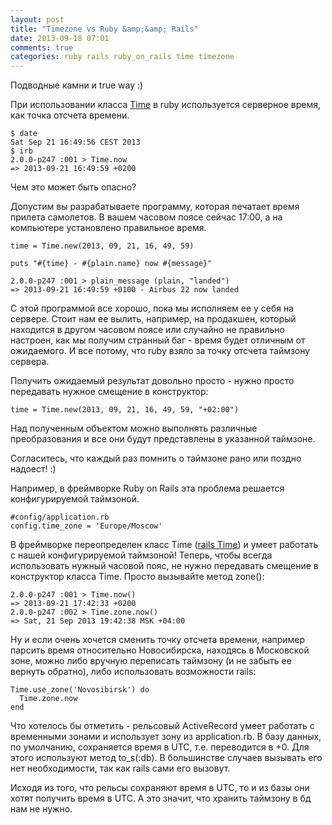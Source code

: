 ```yaml
---
layout: post
title: "Timezone vs Ruby &amp;&amp; Rails"
date: 2013-09-18 07:01
comments: true
categories: ruby rails ruby_on_rails time timezone
---
```


Подводные камни и true way :)
 <!--more-->

При использовании класса [Time](http://ruby-doc.org/core-2.0.0/Time.html "Time в ruby 2.0") в ruby используется серверное время, как точка отсчета времени.

    $ date
    Sat Sep 21 16:49:56 CEST 2013
    $ irb
    2.0.0-p247 :001 > Time.now
    => 2013-09-21 16:49:59 +0200

Чем это может быть опасно?

Допустим вы разрабатываете программу, которая печатает время прилета самолетов. В вашем часовом поясе сейчас 17:00, а на компьютере установлено правильное время.

    time = Time.new(2013, 09, 21, 16, 49, 59)

    puts "#{time} - #{plain.name} now #{message}"

    2.0.0-p247 :001 > plain_message (plain, "landed")
    => 2013-09-21 16:49:59 +0100 - Airbus 22 now landed

С этой программой все хорошо, пока мы исполняем ее у себя на сервере. Стоит нам ее вылить, например, на продакшен, который находится в другом часовом поясе или случайно не правильно настроен, как мы получим странный баг - время будет отличным от ожидаемого. И все потому, что ruby взяло за точку отсчета таймзону сервера.

Получить ожидаемый результат довольно просто - нужно просто передавать нужное смещение в конструктор:

    time = Time.new(2013, 09, 21, 16, 49, 59, "+02:00")

Над полученным объектом можно выполнять различные преобразования и все они будут представлены в указанной таймзоне.

Согласитесь, что каждый раз помнить о таймзоне рано или поздно надоест! :)

Например, в фреймворке Ruby on Rails эта проблема решается конфигурируемой таймзоной.

    #config/application.rb
    config.time_zone = 'Europe/Moscow'

В фреймворке переопределен класс Time ([rails Time](http://api.rubyonrails.org/classes/Time.html "Time в rails")) и умеет работать с нашей конфигурируемой таймзоной!
Теперь, чтобы всегда использовать нужный часовой пояс, не нужно передавать смещение в конструктор класса Time. Просто вызывайте метод zone():

    2.0.0-p247 :001 > Time.now()
    => 2013-09-21 17:42:33 +0200
    2.0.0-p247 :002 > Time.zone.now()
    => Sat, 21 Sep 2013 19:42:38 MSK +04:00

Ну и если очень хочется сменить точку отсчета времени, например парсить время относительно Новосибирска, находясь в Московской зоне, можно либо вручную переписать таймзону (и не забыть ее вернуть обратно), либо использовать возможности rails:

    Time.use_zone('Novosibirsk') do
      Time.zone.now
    end

Что хотелось бы отметить - рельсовый ActiveRecord умеет работать с временными зонами и использует зону из application.rb. В базу данных, по умолчанию, сохраняется время в UTC, т.е. переводится в +0. Для этого используют метод to_s(:db). В большинстве случаев вызывать его нет необходимости, так как rails сами его вызовут.

Исходя из того, что рельсы сохраняют время в UTC, то и из базы они хотят получить время в UTC. А это значит, что хранить таймзону в бд нам не нужно.
